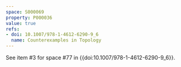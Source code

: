 ```yaml
---
space: S000069
property: P000036
value: true
refs:
- doi: 10.1007/978-1-4612-6290-9_6
  name: Counterexamples in Topology
---
```


See item #3 for space #77 in {{doi:10.1007/978-1-4612-6290-9_6}}.
